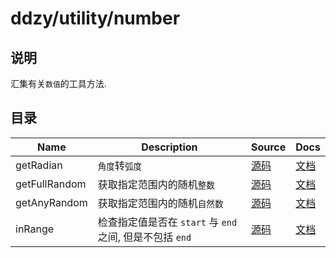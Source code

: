 # ddzy/utility/number

## 说明

汇集有关`数值`的工具方法.

## 目录

| Name          | Description                                              | Source                           | Docs                                                                                         |
| ------------- | -------------------------------------------------------- | -------------------------------- | -------------------------------------------------------------------------------------------- |
| getRadian     | `角度`转`弧度`                                           | [源码](./getRadian/index.ts)     | [文档](https://ddzy.gitbook.io/ts-utility-plugins-docs/utility/utility-number/getradian)     |
| getFullRandom | 获取指定范围内的随机`整数`                               | [源码](./getFullRandom/index.ts) | [文档](https://ddzy.gitbook.io/ts-utility-plugins-docs/utility/utility-number/getfullrandom) |
| getAnyRandom  | 获取指定范围内的随机`自然数`                             | [源码](./getAnyRandom/index.ts)  | [文档](https://ddzy.gitbook.io/ts-utility-plugins-docs/utility/utility-number/getanyrandom)  |
| inRange       | 检查指定值是否在 `start` 与 `end` 之间, 但是不包括 `end` | [源码](./inRange/index.ts)       | [文档](https://ddzy.gitbook.io/ts-utility-plugins-docs/utility/utility-number/inrange)       |